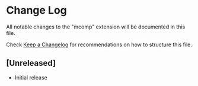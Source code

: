 # Change Log

All notable changes to the "mcomp" extension will be documented in this file.

Check [Keep a Changelog](http://keepachangelog.com/) for recommendations on how to structure this file.

## [Unreleased]

- Initial release